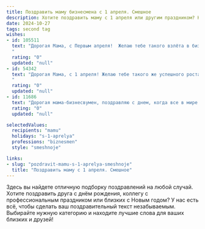 ```yaml
---
title: Поздравить маму бизнесмена с 1 апреля. Смешное
description: Хотите поздравить маму с 1 апреля или другим праздником? Наш ИИ создаст незабываемое поздравление, а вы обязательно выделитесь среди других.  
date: 2024-10-27
tags: second tag
wishes:
- id: 105511
  text: "Дорогая Мама, с Первым апреля!  Желаю тебе такого взлёта в бизнесе, что конкуренты от зависти начнут раздавать бесплатные скидки! Пусть твой доход будет настолько стабилен, что даже самый затейливый финансовый фокусник не сможет его уменьшить!  И помни, главное — всегда держать улыбку на лице, даже когда тебе подкладывают под стул воздушный шарик! С праздником!
  "
  rating: "0"
  updated: "null"
- id: 54342
  text: "Дорогая Мама, с 1 апреля! Желаю тебе такого же успешного роста бизнеса, как у самого крутого стартапа - только без форс-мажоров, крахов и \"черных лебедей\". Пусть все твои сделки будут выгодными, клиенты – благодарными, а конкуренты – завистливыми!
  "
  rating: "0"
  updated: "null"
- id: 11686
  text: "Дорогая мама-бизнесвумен, поздравляю с днем, когда все в мире становится не только правдой, но и прибылью! Пусть каждый твой шаг к успеху будет таким же неожиданным и приятным, как первое апреля. Пусть твои идеи всегда свежие, как новость в день смеха, и пусть твои конкуренты до последнего не верят в твой успех! С 1 апреля, мам!"
  rating: "0"
  updated: "null"

selectedValues:
  recipients: "mamu"
  holidays: "s-1-aprelya"
  professions: "biznesmen"
  style: "smeshnoje"

links:
- slug: "pozdravit-mamu-s-1-aprelya-smeshnoje"
  title: "Поздравить маму с 1 апреля. Смешное"
---
```


Здесь вы найдете отличную подборку поздравлений на любой случай.
Хотите поздравить друга с днём рождения, коллегу с профессиональным праздником или близких с Новым годом? У нас есть всё, чтобы сделать ваш поздравительный текст незабываемым. Выбирайте нужную категорию и находите лучшие слова для ваших близких и друзей!
